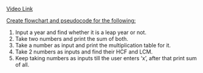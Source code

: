 [Video Link](https://youtu.be/lhELGQAV4gg)

[Create flowchart and pseudocode for the following:](https://github.com/manisha-27/DSA-Bootcamp-Java/blob/main/assignments/01-flow-of-program.md)


1. Input a year and find whether it is a leap year or not.
2. Take two numbers and print the sum of both.
3. Take a number as input and print the multiplication table for it.
4. Take 2 numbers as inputs and find their HCF and LCM.
5. Keep taking numbers as inputs till the user enters ‘x’, after that print sum of all.
